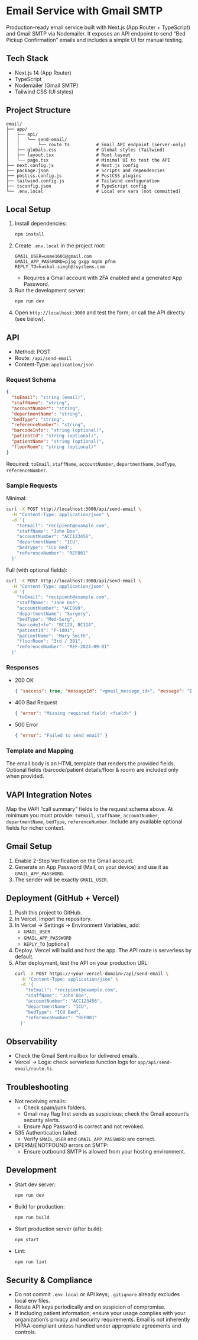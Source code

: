 # Email Service with Gmail SMTP

Production-ready email service built with Next.js (App Router + TypeScript) and Gmail SMTP via Nodemailer. It exposes an API endpoint to send “Bed Pickup Confirmation” emails and includes a simple UI for manual testing.

## Tech Stack

- Next.js 14 (App Router)
- TypeScript
- Nodemailer (Gmail SMTP)
- Tailwind CSS (UI styles)

## Project Structure

```
email/
├── app/
│   ├── api/
│   │   └── send-email/
│   │       └── route.ts          # Email API endpoint (server-only)
│   ├── globals.css               # Global styles (Tailwind)
│   ├── layout.tsx                # Root layout
│   └── page.tsx                  # Minimal UI to test the API
├── next.config.js                # Next.js config
├── package.json                  # Scripts and dependencies
├── postcss.config.js             # PostCSS plugins
├── tailwind.config.js            # Tailwind configuration
├── tsconfig.json                 # TypeScript config
└── .env.local                    # Local env vars (not committed)
```

## Local Setup

1. Install dependencies:
   ```bash
   npm install
   ```
2. Create `.env.local` in the project root:
   ```env
   GMAIL_USER=usme1601@gmail.com
   GMAIL_APP_PASSWORD=pjsg gxgp mqdm pfnm
   REPLY_TO=kushal.singh@rsystems.com
   ```
   - Requires a Gmail account with 2FA enabled and a generated App Password.
3. Run the development server:
   ```bash
   npm run dev
   ```
4. Open `http://localhost:3000` and test the form, or call the API directly (see below).

## API

- Method: POST
- Route: `/api/send-email`
- Content-Type: `application/json`

### Request Schema

```json
{
  "toEmail": "string (email)",
  "staffName": "string",
  "accountNumber": "string",
  "departmentName": "string",
  "bedType": "string",
  "referenceNumber": "string",
  "barcodeInfo": "string (optional)",
  "patientId": "string (optional)",
  "patientName": "string (optional)",
  "floorRoom": "string (optional)"
}
```

Required: `toEmail`, `staffName`, `accountNumber`, `departmentName`, `bedType`, `referenceNumber`.

### Sample Requests

Minimal:
```bash
curl -X POST http://localhost:3000/api/send-email \
  -H "Content-Type: application/json" \
  -d '{
    "toEmail": "recipient@example.com",
    "staffName": "John Doe",
    "accountNumber": "ACC123456",
    "departmentName": "ICU",
    "bedType": "ICU Bed",
    "referenceNumber": "REF001"
  }'
```

Full (with optional fields):
```bash
curl -X POST http://localhost:3000/api/send-email \
  -H "Content-Type: application/json" \
  -d '{
    "toEmail": "recipient@example.com",
    "staffName": "Jane Doe",
    "accountNumber": "ACC999",
    "departmentName": "Surgery",
    "bedType": "Med-Surg",
    "barcodeInfo": "BC123, BC124",
    "patientId": "P-1001",
    "patientName": "Mary Smith",
    "floorRoom": "3rd / 301",
    "referenceNumber": "REF-2024-09-01"
  }'
```

### Responses

- 200 OK
  ```json
  { "success": true, "messageId": "<gmail_message_id>", "message": "Email sent successfully" }
  ```
- 400 Bad Request
  ```json
  { "error": "Missing required field: <field>" }
  ```
- 500 Error
  ```json
  { "error": "Failed to send email" }
  ```

### Template and Mapping

The email body is an HTML template that renders the provided fields. Optional fields (barcode/patient details/floor & room) are included only when provided.

## VAPI Integration Notes

Map the VAPI “call summary” fields to the request schema above. At minimum you must provide: `toEmail`, `staffName`, `accountNumber`, `departmentName`, `bedType`, `referenceNumber`. Include any available optional fields for richer context.

## Gmail Setup

1. Enable 2-Step Verification on the Gmail account.
2. Generate an App Password (Mail, on your device) and use it as `GMAIL_APP_PASSWORD`.
3. The sender will be exactly `GMAIL_USER`.

## Deployment (GitHub + Vercel)

1. Push this project to GitHub.
2. In Vercel, import the repository.
3. In Vercel → Settings → Environment Variables, add:
   - `GMAIL_USER`
   - `GMAIL_APP_PASSWORD`
   - `REPLY_TO` (optional)
4. Deploy. Vercel will build and host the app. The API route is serverless by default.
5. After deployment, test the API on your production URL:
   ```bash
   curl -X POST https://<your-vercel-domain>/api/send-email \
     -H "Content-Type: application/json" \
     -d '{
       "toEmail": "recipient@example.com",
       "staffName": "John Doe",
       "accountNumber": "ACC123456",
       "departmentName": "ICU",
       "bedType": "ICU Bed",
       "referenceNumber": "REF001"
     }'
   ```

## Observability

- Check the Gmail Sent mailbox for delivered emails.
- Vercel → Logs: check serverless function logs for `app/api/send-email/route.ts`.

## Troubleshooting

- Not receiving emails:
  - Check spam/junk folders.
  - Gmail may flag first sends as suspicious; check the Gmail account’s security alerts.
  - Ensure App Password is correct and not revoked.
- 535 Authentication failed:
  - Verify `GMAIL_USER` and `GMAIL_APP_PASSWORD` are correct.
- EPERM/ENOTFOUND errors on SMTP:
  - Ensure outbound SMTP is allowed from your hosting environment.

## Development

- Start dev server:
  ```bash
  npm run dev
  ```
- Build for production:
  ```bash
  npm run build
  ```
- Start production server (after build):
  ```bash
  npm start
  ```
- Lint:
  ```bash
  npm run lint
  ```

## Security & Compliance

- Do not commit `.env.local` or API keys; `.gitignore` already excludes local env files.
- Rotate API keys periodically and on suspicion of compromise.
- If including patient information, ensure your usage complies with your organization’s privacy and security requirements. Email is not inherently HIPAA-compliant unless handled under appropriate agreements and controls.
